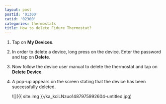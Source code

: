 ```yaml
---
layout: post
postid: '01300'
catid: '02300'
categories: thermostats
title: How to delete Fidure Thermostat?
---
```


1. Tap on **My Devices**.

2. In order to delete a device, long press on the device. Enter the password and tap on **Delete**.

3. Now follow the device user manual to delete the thermostat and tap on **Delete Device**.

4. A pop-up appears on the screen stating that the device has been successfully deleted.

    ![]({{ site.img }}/ka_kciLNzuo1487975992604-untitled.jpg)